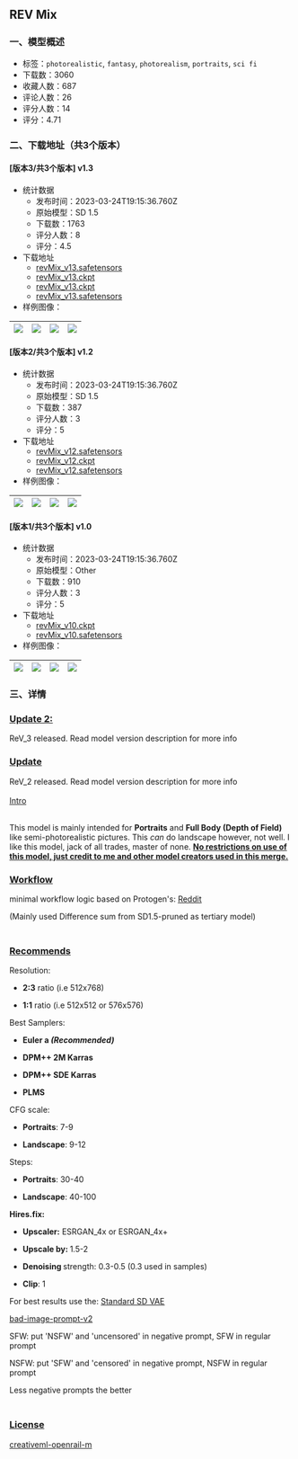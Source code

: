 ## REV Mix
### 一、模型概述

- 标签：`photorealistic`, `fantasy`, `photorealism`, `portraits`, `sci fi`
- 下载数：3060
- 收藏人数：687
- 评论人数：26
- 评分人数：14
- 评分：4.71

### 二、下载地址（共3个版本）

#### [版本3/共3个版本] v1.3

- 统计数据
  - 发布时间：2023-03-24T19:15:36.760Z
  - 原始模型：SD 1.5
  - 下载数：1763
  - 评分人数：8
  - 评分：4.5
- 下载地址
  - [revMix_v13.safetensors](https://civitai.com/api/download/models/7589?type=Model&format=SafeTensor&size=full&fp=fp16)
  - [revMix_v13.ckpt](https://civitai.com/api/download/models/7589?type=Model&format=PickleTensor&size=full&fp=fp16)
  - [revMix_v13.ckpt](https://civitai.com/api/download/models/7589?type=Pruned%20Model&format=PickleTensor&size=pruned&fp=fp16)
  - [revMix_v13.safetensors](https://civitai.com/api/download/models/7589)
- 样例图像：

| <img src="https://image.civitai.com/xG1nkqKTMzGDvpLrqFT7WA/f54ceac1-add6-4bdf-61bf-20acbae14000/width=450/71166.jpeg" /> | <img src="https://image.civitai.com/xG1nkqKTMzGDvpLrqFT7WA/a5dede68-3739-482e-f752-465dd8b39900/width=450/71165.jpeg" /> | <img src="https://image.civitai.com/xG1nkqKTMzGDvpLrqFT7WA/a99f1fd2-7376-4185-2239-d1595ffa9a00/width=450/71167.jpeg" /> | <img src="https://image.civitai.com/xG1nkqKTMzGDvpLrqFT7WA/b967b5d4-4d1c-40fc-6504-2ba4e30f2600/width=450/71163.jpeg" /> |
| ---- | ---- | ---- | ---- |

#### [版本2/共3个版本] v1.2

- 统计数据
  - 发布时间：2023-03-24T19:15:36.760Z
  - 原始模型：SD 1.5
  - 下载数：387
  - 评分人数：3
  - 评分：5
- 下载地址
  - [revMix_v12.safetensors](https://civitai.com/api/download/models/6361?type=Model&format=SafeTensor&size=full&fp=fp16)
  - [revMix_v12.ckpt](https://civitai.com/api/download/models/6361?type=Model&format=PickleTensor&size=full&fp=fp16)
  - [revMix_v12.safetensors](https://civitai.com/api/download/models/6361)
- 样例图像：

| <img src="https://image.civitai.com/xG1nkqKTMzGDvpLrqFT7WA/380db0d0-71ac-4810-4a3d-12c68b893b00/width=450/56782.jpeg" /> | <img src="https://image.civitai.com/xG1nkqKTMzGDvpLrqFT7WA/29834ac8-b285-4602-91b6-8c86f9c61000/width=450/56781.jpeg" /> | <img src="https://image.civitai.com/xG1nkqKTMzGDvpLrqFT7WA/8acc3fff-5b17-490e-d7a9-f08fcb667100/width=450/56780.jpeg" /> | <img src="https://image.civitai.com/xG1nkqKTMzGDvpLrqFT7WA/84c03063-9661-40fe-e57c-c296febbe400/width=450/56779.jpeg" /> |
| ---- | ---- | ---- | ---- |

#### [版本1/共3个版本] v1.0

- 统计数据
  - 发布时间：2023-03-24T19:15:36.760Z
  - 原始模型：Other
  - 下载数：910
  - 评分人数：3
  - 评分：5
- 下载地址
  - [revMix_v10.ckpt](https://civitai.com/api/download/models/6048?type=Model&format=PickleTensor&size=full&fp=fp16)
  - [revMix_v10.safetensors](https://civitai.com/api/download/models/6048)
- 样例图像：

| <img src="https://image.civitai.com/xG1nkqKTMzGDvpLrqFT7WA/49efa0f4-080c-4ebe-e23c-5d5e3984de00/width=450/52038.jpeg" /> | <img src="https://image.civitai.com/xG1nkqKTMzGDvpLrqFT7WA/3218543c-9429-46d6-dea8-ee233fe07a00/width=450/52039.jpeg" /> | <img src="https://image.civitai.com/xG1nkqKTMzGDvpLrqFT7WA/995156ac-2893-4c2e-5eb2-76ce40cb7300/width=450/52037.jpeg" /> | <img src="https://image.civitai.com/xG1nkqKTMzGDvpLrqFT7WA/9bb21560-2cbc-4fc1-f8f3-c2a280927300/width=450/52036.jpeg" /> |
| ---- | ---- | ---- | ---- |


### 三、详情
<h3><u>Update 2:</u></h3><p>ReV_3 released. Read model version description for more info</p><p></p><h3><u>Update</u></h3><p>ReV_2 released. Read model version description for more info<br /><br /><u>Intro</u></p><p><br />This model is mainly intended for <strong>Portraits</strong> and <strong>Full Body (Depth of Field) </strong>like semi-photorealistic pictures. This <em>can </em>do landscape however, not well. I like this model, jack of all trades, master of none. <strong><u>No restrictions on use of this model, just credit to me and other model creators used in this merge.</u></strong></p><p></p><h3><u>Workflow</u></h3><p>minimal workflow logic based on Protogen's: <a target="_blank" rel="ugc" href="https://www.reddit.com/r/StableDiffusion/comments/1079c0d/protogen_checkpoint_merging_data_reference/"><u>Reddit</u></a></p><p>(Mainly used Difference sum from SD1.5-pruned as tertiary model)<br /></p><h3><br /><u>Recommends</u></h3><p>Resolution:</p><ul><li><p><strong>2:3</strong> ratio (i.e 512x768)</p></li><li><p><strong>1:1</strong> ratio (i.e 512x512 or 576x576)</p></li></ul><p></p><p>Best Samplers:</p><ul><li><p><strong>Euler a <em>(Recommended)</em></strong></p></li><li><p><strong>DPM++ 2M Karras</strong></p></li><li><p><strong>DPM++ SDE Karras</strong></p></li><li><p><strong>PLMS</strong></p></li></ul><p></p><p>CFG scale:</p><ul><li><p><strong>Portraits</strong>: 7-9</p></li><li><p><strong>Landscape</strong>: 9-12</p></li></ul><p></p><p>Steps:</p><ul><li><p><strong>Portraits</strong>: 30-40</p></li><li><p><strong>Landscape</strong>: 40-100</p></li></ul><p></p><p><strong>Hires.fix: </strong></p><ul><li><p><strong>Upscaler:</strong> ESRGAN_4x or ESRGAN_4x+</p></li><li><p><strong>Upscale by: </strong>1.5-2</p></li><li><p><strong>Denoising </strong>strength: 0.3-0.5 (0.3 used in samples)</p></li><li><p><strong>Clip</strong>: 1</p></li></ul><p></p><p></p><p>For best results use the: <a target="_blank" rel="ugc" href="https://huggingface.co/stabilityai/sd-vae-ft-mse-original/tree/main"><u>Standard SD VAE</u></a></p><p></p><p><a target="_blank" rel="ugc" href="https://drive.google.com/file/d/1kJsQ4GSoPDfuworuajvTo4xIS-GJUkkX/view">bad-image-prompt-v2</a></p><p></p><p>SFW: put 'NSFW' and 'uncensored' in negative prompt, SFW in regular prompt</p><p>NSFW: put 'SFW' and 'censored' in negative prompt, NSFW in regular prompt<br /></p><p>Less negative prompts the better</p><h3><br /><u>License</u></h3><p><a target="_blank" rel="ugc" href="https://huggingface.co/spaces/CompVis/stable-diffusion-license"><u>creativeml-openrail-m</u></a></p>